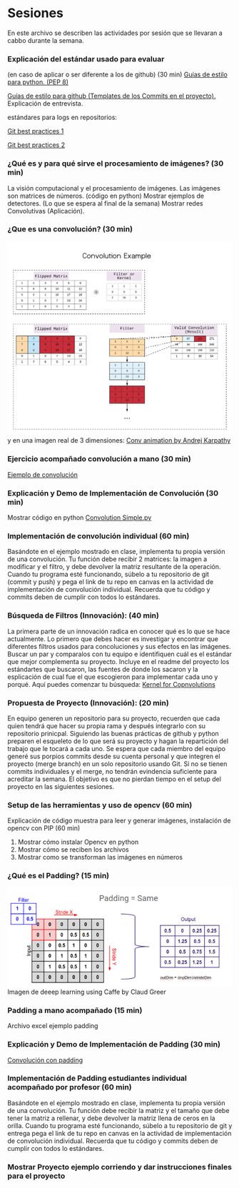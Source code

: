 # Sesiones
En este archivo se describen las actividades por sesión que se llevaran a cabbo durante la semana.

### Explicación del estándar usado para evaluar
 (en caso de aplicar o ser diferente a los de github) (30 min)
[Guías de estilo para python.  (PEP 8)](https://www.python.org/dev/peps/pep-0008/)

[Guías de estilo para github   (Templates de los Commits en el proyecto).](https://medium.com/@nawarpianist/git-commit-best-practices-dab8d722de99)
Explicación de entrevista.

estándares para logs en repositorios:

[Git best practices 1](https://medium.com/@nawarpianist/git-commit-best-practices-dab8d722de99)

[Git best practices 2](https://deepsource.io/blog/git-best-practices/)


### ¿Qué es y para qué sirve el procesamiento de imágenes? (30 min)
La visión computacional y el procesamiento de imágenes.
Las imágenes son matrices de números. (código en python)
Mostrar ejemplos de detectores. (Lo que se espera al final de la semana)
Mostrar redes Convolutivas (Aplicación).

### ¿Que es una convolución?  (30 min)
![](Images/Convolution.jpeg)
y en una imagen real de 3 dimensiones:
[Conv animation by Andrej Karpathy](https://pathmind.com/wiki/convolutional-network) 

### Ejercicio acompañado convolución a mano  (30 min)
[Ejemplo de convolución](Files/examples%20convolution.xlsx)

### Explicación y Demo de Implementación de Convolución  (30 min)
Mostrar código en python
[Convolution Simple.py](Scripts/Ejemplos/simple_conv.py)

### Implementación de convolución individual (60 min)
Basándote en el ejemplo mostrado en clase, implementa tu propia versión de una convolución. Tu función debe recibir 2 matrices: la imagen a modificar y el filtro, y debe devolver la matriz resultante de la operación.
Cuando tu programa esté funcionando, súbelo a tu repositorio de git (commit y push) y pega el link de tu repo en canvas en la actividad de implementación de convolución individual. Recuerda que tu código y commits deben de cumplir con todos lo estándares.   

### Búsqueda de Filtros (Innovación): (40 min)
La primera parte de un innovación radica en conocer qué es lo que se hace actualmente. Lo primero que debes hacer es investigar y encontrar que diferentes filtros usados para concoluciones y sus efectos en las imágenes. Buscar un par y comparalos con tu equipo e identifiquen cuál es el estándar que mejor complementa su proyecto. Incluye en el readme del proyecto los estándartes que buscaron, las fuentes de donde los sacaron y la esplicación de cual fue el que escogieron para implementar cada uno y porqué.
Aquí puedes comenzar tu búsqueda:
[Kernel for Copnvolutions](https://aishack.in/tutorials/image-convolution-examples/)

### Propuesta de Proyecto (Innovación): (20 min)
En equipo generen un repositorio para su proyecto, recuerden que cada quien tendrá que hacer su propia rama y después integrarlo con su repositorio prinicpal.
Siguiendo las buenas prácticas de github y python preparen el esqueleto de lo que será su proyecto y hagan la repartición del trabajo que le tocará a cada uno. Se espera que cada miembro del equipo generé sus porpios commits desde su cuenta personal y que integren el proyecto (merge branch) en un solo repositorio usando Git. Si no se tienen commits individuales y el merge, no tendrán evindencia suficiente para acreditar la semana. El objetivo es que no pierdan tiempo en el setup del proyecto en las siguientes sesiones.

### Setup de las herramientas y uso de opencv (60 min)
Explicación de código muestra para leer y generar imágenes, instalación de opencv con PIP (60 min)
1. Mostrar cómo instalar Opencv en python
2. Mostrar cómo se reciben los archivos
3. Mostrar como se transforman las imágenes en números

### ¿Qué es el Padding?  (15 min)
![](Images/1_noYcUAa_P8nRilg3Lt_nuA.png)
Imagen de deeep learning using Caffe by Claud Greer

### Padding a mano acompañado   (15 min)
Archivo excel ejemplo padding

### Explicación y Demo de Implementación de Padding  (30 min)
[Convolución con padding](Scripts/Ejemplos/convolution.py)

### Implementación de Padding estudiantes individual acompañado por profesor  (60 min)
Basándote en el ejemplo mostrado en clase, implementa tu propia versión de una convolución. Tu función debe recibir la matriz y el tamaño que debe tener la matriz a rellenar, y debe devolver la matriz llena de ceros en la orilla.
Cuando tu programa esté funcionando, súbelo a tu repositorio de git y entrega pega el link de tu repo en canvas en la actividad de implementación de convolución individual. Recuerda que tu código y commits deben de cumplir con todos lo estándares.

### Mostrar Proyecto ejemplo corriendo y dar instrucciones finales para el proyecto
